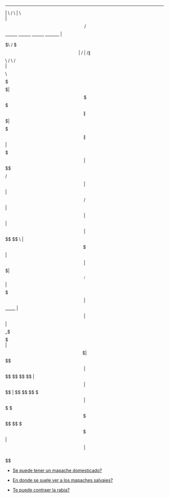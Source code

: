  __       __                                          __                           
|  \     /  \                                        |  \                          
| $$\   /  $$  ______    ______    ______    _______ | $$____    ______    _______ 
| $$$\ /  $$$ |      \  /      \  |      \  /       \| $$    \  /      \  /       \
| $$$$\  $$$$  \$$$$$$\|  $$$$$$\  \$$$$$$\|  $$$$$$$| $$$$$$$\|  $$$$$$\|  $$$$$$$
| $$\$$ $$ $$ /      $$| $$  | $$ /      $$| $$      | $$  | $$| $$    $$ \$$    \ 
| $$ \$$$| $$|  $$$$$$$| $$__/ $$|  $$$$$$$| $$_____ | $$  | $$| $$$$$$$$ _\$$$$$$\
| $$  \$ | $$ \$$    $$| $$    $$ \$$    $$ \$$     \| $$  | $$ \$$     \|       $$
 \$$      \$$  \$$$$$$$| $$$$$$$   \$$$$$$$  \$$$$$$$ \$$   \$$  \$$$$$$$ \$$$$$$$ 
                       | $$                                                        
                       | $$                                                        
                        \$$                                                                                                  
* [Se puede tener un mapache domesticado?](rde/README.md)

* [En donde se suele ver a los mapaches salvajes?](src/README.md)

* [Te puede contraer la rabia?](lnd/README.md)


